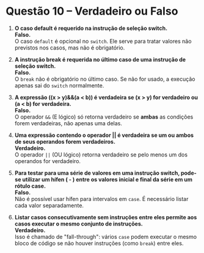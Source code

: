 # Questão 10 – Verdadeiro ou Falso

1. **O caso default é requerido na instrução de seleção switch.**  
   **Falso.**  
   O caso `default` é opcional no `switch`. Ele serve para tratar valores não previstos nos casos, mas não é obrigatório.

2. **A instrução break é requerida no último caso de uma instrução de seleção switch.**  
   **Falso.**  
   O `break` não é obrigatório no último caso. Se não for usado, a execução apenas sai do `switch` normalmente.

3. **A expressão ((x > y)&&(a < b)) é verdadeira se (x > y) for verdadeiro ou (a < b) for verdadeira.**  
   **Falso.**  
   O operador `&&` (E lógico) só retorna verdadeiro se **ambas** as condições forem verdadeiras, não apenas uma delas.

4. **Uma expressão contendo o operador || é verdadeira se um ou ambos de seus operandos forem verdadeiros.**  
   **Verdadeiro.**  
   O operador `||` (OU lógico) retorna verdadeiro se pelo menos um dos operandos for verdadeiro.

5. **Para testar para uma série de valores em uma instrução switch, pode-se utilizar um hífen ( - ) entre os valores inicial e final da série em um rótulo case.**  
   **Falso.**  
   Não é possível usar hífen para intervalos em `case`. É necessário listar cada valor separadamente.

6. **Listar casos consecutivamente sem instruções entre eles permite aos casos executar o mesmo conjunto de instruções.**  
   **Verdadeiro.**  
   Isso é chamado de "fall-through": vários `case` podem executar o mesmo bloco de código se não houver instruções (como `break`) entre eles.